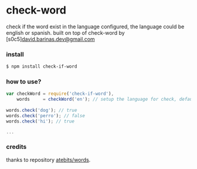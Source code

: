 # check-word

check if the word exist in the language configured, the language could be english or spanish. built on top of check-word by [s0c5]<david.barinas.dev@gmail.com>

### install

```bash
$ npm install check-if-word
```

### how to use?

```javascript
var checkWord = require('check-if-word'),
    words     = checkWord('en'); // setup the language for check, default is en
    
words.check('dog'); // true
words.check('perro'); // false
words.check('hi'); // true

...

```

### credits

thanks to repository  [atebits/words](https://github.com/atebits/Words).



